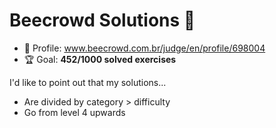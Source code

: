 # Beecrowd Solutions 🐝

* 👤 Profile: www.beecrowd.com.br/judge/en/profile/698004
* 🏆 Goal: **452/1000 solved exercises**

I'd like to point out that my solutions...

* Are divided by category > difficulty
* Go from level 4 upwards
